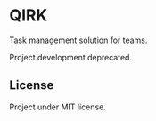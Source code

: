 # QIRK

Task management solution for teams.  

Project development deprecated.  

## License

Project under MIT license.